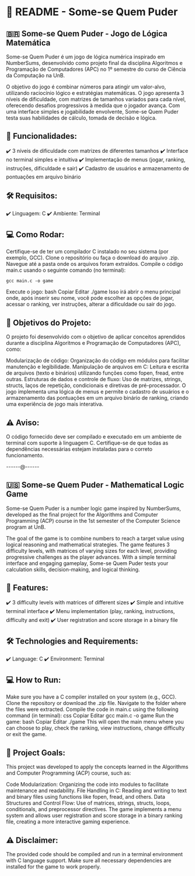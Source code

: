 # 📌 README - Some-se Quem Puder
## 🇧🇷 Some-se Quem Puder - Jogo de Lógica Matemática
Some-se Quem Puder é um jogo de lógica numérica inspirado em NumberSums, desenvolvido como projeto final da disciplina Algoritmos e Programação de Computadores (APC) no 1º semestre do curso de Ciência da Computação na UnB.

O objetivo do jogo é combinar números para atingir um valor-alvo, utilizando raciocínio lógico e estratégias matemáticas. O jogo apresenta 3 níveis de dificuldade, com matrizes de tamanhos variados para cada nível, oferecendo desafios progressivos à medida que o jogador avança. Com uma interface simples e jogabilidade envolvente, Some-se Quem Puder testa suas habilidades de cálculo, tomada de decisão e lógica.

## 🎯 Funcionalidades:
✔️ 3 níveis de dificuldade com matrizes de diferentes tamanhos
✔️ Interface no terminal simples e intuitiva
✔️ Implementação de menus (jogar, ranking, instruções, dificuldade e sair)
✔️ Cadastro de usuários e armazenamento de pontuações em arquivo binário

## 🛠️ Requisitos:
✔️ Linguagem: C
✔️ Ambiente: Terminal 

## 💻 Como Rodar:
Certifique-se de ter um compilador C instalado no seu sistema (por exemplo, GCC).
Clone o repositório ou faça o download do arquivo .zip.
Navegue até a pasta onde os arquivos foram extraídos.
Compile o código main.c usando o seguinte comando (no terminal):

```gcc main.c -o game```

Execute o jogo:
bash
Copiar
Editar
./game
Isso irá abrir o menu principal onde, após inserir seu nome, você pode escolher as opções de jogar, acessar o ranking, ver instruções, alterar a dificuldade ou sair do jogo.

## 🔧 Objetivos do Projeto:
O projeto foi desenvolvido com o objetivo de aplicar conceitos aprendidos durante a disciplina Algoritmos e Programação de Computadores (APC), como:

Modularização de código: Organização do código em módulos para facilitar manutenção e legibilidade.
Manipulação de arquivos em C: Leitura e escrita de arquivos (texto e binários) utilizando funções como fopen, fread, entre outras.
Estruturas de dados e controle de fluxo: Uso de matrizes, strings, structs, laços de repetição, condicionais e diretivas de pré-processador.
O jogo implementa uma lógica de menus e permite o cadastro de usuários e o armazenamento das pontuações em um arquivo binário de ranking, criando uma experiência de jogo mais interativa.

## ⚠️ Aviso:
O código fornecido deve ser compilado e executado em um ambiente de terminal com suporte à linguagem C. Certifique-se de que todas as dependências necessárias estejam instaladas para o correto funcionamento.

------@------

## 🇺🇸 Some-se Quem Puder - Mathematical Logic Game
Some-se Quem Puder is a number logic game inspired by NumberSums, developed as the final project for the Algorithms and Computer Programming (ACP) course in the 1st semester of the Computer Science program at UnB.

The goal of the game is to combine numbers to reach a target value using logical reasoning and mathematical strategies. The game features 3 difficulty levels, with matrices of varying sizes for each level, providing progressive challenges as the player advances. With a simple terminal interface and engaging gameplay, Some-se Quem Puder tests your calculation skills, decision-making, and logical thinking.

## 🎯 Features:
✔️ 3 difficulty levels with matrices of different sizes
✔️ Simple and intuitive terminal interface
✔️ Menu implementation (play, ranking, instructions, difficulty and exit)
✔️ User registration and score storage in a binary file


## 🛠️ Technologies and Requirements:
✔️ Language: C
✔️ Environment: Terminal

## 💻 How to Run:
Make sure you have a C compiler installed on your system (e.g., GCC).
Clone the repository or download the .zip file.
Navigate to the folder where the files were extracted.
Compile the code in main.c using the following command (in terminal):
css
Copiar
Editar
gcc main.c -o game
Run the game:
bash
Copiar
Editar
./game
This will open the main menu where you can choose to play, check the ranking, view instructions, change difficulty or exit the game.

## 🔧 Project Goals:
This project was developed to apply the concepts learned in the Algorithms and Computer Programming (ACP) course, such as:

Code Modularization: Organizing the code into modules to facilitate maintenance and readability.
File Handling in C: Reading and writing to text and binary files using functions like fopen, fread, and others.
Data Structures and Control Flow: Use of matrices, strings, structs, loops, conditionals, and preprocessor directives.
The game implements a menu system and allows user registration and score storage in a binary ranking file, creating a more interactive gaming experience.

## ⚠️ Disclaimer:
The provided code should be compiled and run in a terminal environment with C language support. Make sure all necessary dependencies are installed for the game to work properly.
